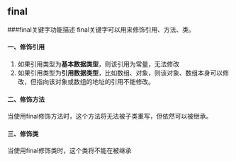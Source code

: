 ## final
###final关键字功能描述
final关键字可以用来修饰引用、方法、类。
#### 一、修饰引用
1. 如果引用类型为**基本数据类型**，则该引用为常量，无法修改
2. 如果引用类型为**引用数据类型**，比如数组、对象，则该对象、数组本身可以修改，但指向该对象或数组的地址的引用不能修改。
#### 二、修饰方法
当使用final修饰方法时，这个方法将无法被子类重写，但依然可以被继承。
#### 三、修饰类
当使用final修饰类时，这个类将不能在被继承
